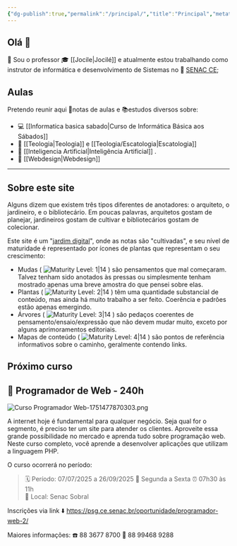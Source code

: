 ```yaml
---
{"dg-publish":true,"permalink":"/principal/","title":"Principal","metatags":{"description":"Site de anotações sobre estudos do professor Jocilé"},"pinned":true,"contentClasses":"ex-pageheight cards","tags":["gardenEntry"],"noteIcon":"default","updated":"2025-07-02T15:06:21.593-03:00"}
---
```


## Olá 👋

🔭 Sou o professor 🎓 [[Jocile\|Jocilé]] e atualmente estou trabalhando como instrutor de informática e desenvolvimento de Sistemas no 🏫 [SENAC CE](https://www.ce.senac.br/);

## Aulas



Pretendo reunir aqui 📑notas de aulas e 📚estudos diversos sobre:
 - 💻 [[Informatica basica sabado\|Curso de Informática Básica aos Sábados]]
 - 📖 [[Teologia\|Teologia]] e [[Teologia/Escatologia\|Escatologia]]
 - 🤖 [[Inteligencia Artificial\|Inteligência Artificial]] .
 - 🎨 [[Webdesign\|Webdesign]]

---


<div class="transclusion internal-embed is-loaded"><div class="markdown-embed">



## Sobre este site

Alguns dizem que existem três tipos diferentes de anotadores: o arquiteto, o jardineiro, e o bibliotecário. Em poucas palavras, arquitetos gostam de planejar, jardineiros gostam de cultivar e bibliotecários gostam de colecionar.

Este site é um "[jardim digital](https://obsidian.rocks/maps-of-content-effortless-organization-for-notes/#What-is-a-digital-garden)", onde as notas são "cultivadas", e seu nível de maturidade é representado por ícones de plantas que representam o seu crescimento:

- Mudas ( ![Maturity Level: 1|14](https://jocile.com/img/tree-1.svg) ) são pensamentos que mal começaram. Talvez tenham sido anotados às pressas ou simplesmente tenham mostrado apenas uma breve amostra do que pensei sobre elas.
- Plantas ( ![Maturity Level: 2|14](https://jocile.com/img/tree-2.svg) ) têm uma quantidade substancial de conteúdo, mas ainda há muito trabalho a ser feito. Coerência e padrões estão apenas emergindo.
- Árvores ( ![Maturity Level: 3|14](https://jocile.com/img/tree-3.svg) ) são pedaços coerentes de pensamento/ensaio/expressão que não devem mudar muito, exceto por alguns aprimoramentos editoriais.
- Mapas de conteúdo ( ![Maturity Level: 4|14](https://jocile.com/img/default-note-icon.svg) ) são pontos de referência informativos sobre o caminho, geralmente contendo links.


</div></div>


## Próximo curso


<div class="transclusion internal-embed is-loaded"><div class="markdown-embed">




## 📢  Programador de Web - 240h 

![Curso  Programador Web-1751477870303.png](/img/user/Tecnico/cursos/Curso%20%20Programador%20Web-1751477870303.png)

A internet hoje é fundamental para qualquer negócio. Seja qual for o segmento, é preciso ter um site para atender os clientes. Aproveite essa grande possibilidade no mercado e aprenda tudo sobre programação web. Neste curso completo, você aprende a desenvolver aplicações que utilizam a linguagem PHP.

O curso ocorrerá no período: 
> 🗓️ Período: 07/07/2025 a 26/09/2025 
> 📝 Segunda a Sexta
> ⏰ 07h30 às 11h  
> 📍 Local: Senac Sobral

Inscrições via link ⬇️
https://psg.ce.senac.br/oportunidade/programador-web-2/

Maiores informações:
☎️ 88 3677 8700
📱 88 99468 9288


</div></div>




